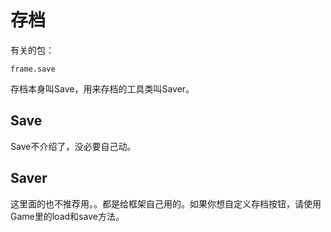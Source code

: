 # 存档

有关的包：
```
frame.save
```


存档本身叫Save，用来存档的工具类叫Saver。

## Save

Save不介绍了，没必要自己动。

## Saver

这里面的也不推荐用。。都是给框架自己用的。如果你想自定义存档按钮，请使用Game里的load和save方法。